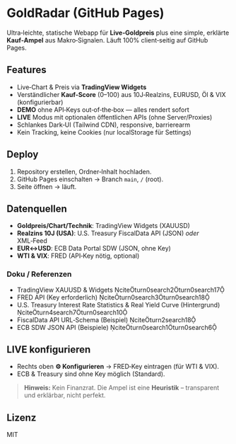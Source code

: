 # GoldRadar (GitHub Pages)

Ultra‑leichte, statische Webapp für **Live‑Goldpreis** plus eine simple, erklärte **Kauf‑Ampel** aus Makro‑Signalen. Läuft 100% client‑seitig auf GitHub Pages.

## Features
- Live‑Chart & Preis via **TradingView Widgets**
- Verständlicher **Kauf‑Score** (0–100) aus 10J‑Realzins, EURUSD, Öl & VIX (konfigurierbar)
- **DEMO** ohne API‑Keys out‑of‑the‑box — alles rendert sofort
- **LIVE** Modus mit optionalen öffentlichen APIs (ohne Server/Proxies)
- Schlankes Dark‑UI (Tailwind CDN), responsive, barrierearm
- Kein Tracking, keine Cookies (nur localStorage für Settings)

## Deploy
1. Repository erstellen, Ordner‑Inhalt hochladen.
2. GitHub Pages einschalten → Branch `main`, `/` (root).
3. Seite öffnen → läuft.

## Datenquellen
- **Goldpreis/Chart/Technik**: TradingView Widgets (XAUUSD)
- **Realzins 10J (USA)**: U.S. Treasury FiscalData API (JSON) *oder* XML‑Feed
- **EUR↔USD**: ECB Data Portal SDW (JSON, ohne Key)
- **WTI & VIX**: FRED (API‑Key nötig, optional)

### Doku / Referenzen
- TradingView XAUUSD & Widgets citeturn0search2turn0search17
- FRED API (Key erforderlich) citeturn0search3turn0search18
- U.S. Treasury Interest Rate Statistics & Real Yield Curve (Hintergrund) citeturn4search7turn0search10
- FiscalData API URL‑Schema (Beispiel) citeturn2search18
- ECB SDW JSON API (Beispiele) citeturn0search1turn0search6

## LIVE konfigurieren
- Rechts oben **⚙️ Konfigurieren** → FRED‑Key eintragen (für WTI & VIX).
- ECB & Treasury sind ohne Key möglich (Standard).

> **Hinweis:** Kein Finanzrat. Die Ampel ist eine **Heuristik** – transparent und erklärbar, nicht perfekt.

## Lizenz
MIT
